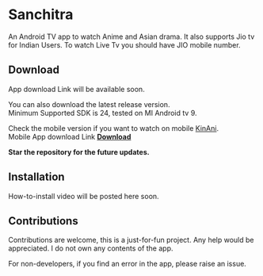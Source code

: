 # Sanchitra
An Android TV app to watch Anime and Asian drama. It also supports Jio tv for Indian Users. To watch Live Tv you should have JIO mobile number.

## Download
App download Link will be available soon.

[//]: # (<a href="https://github.com/PyPiSan/KinAni/releases/download/v4.11.1-beta/KinAni.apk" target="_blank"><b>Download</b></a>)

You can also download the latest release version.\
Minimum Supported SDK is 24, tested on MI Android tv 9.

Check the mobile version if you want to watch on mobile <a href='https://github.com/PyPiSan/KinAni' target="_blank">KinAni</a>.\
Mobile App download Link
<a href="https://github.com/PyPiSan/KinAni/releases/download/v4.12.0/KinAni.apk" target="_blank"><b>Download</b></a>

**Star the repository for the future updates.**

## Installation
How-to-install video will be posted here soon.

## Contributions

Contributions are welcome, this is a just-for-fun project. Any help would be appreciated. I do not own any contents of the app.

For non-developers, if you find an error in the app, please raise an issue.
